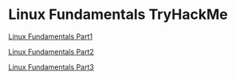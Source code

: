 # Linux Fundamentals TryHackMe

[Linux Fundamentals Part1](#)

[Linux Fundamentals Part2](#)

[Linux Fundamentals Part3](#)
